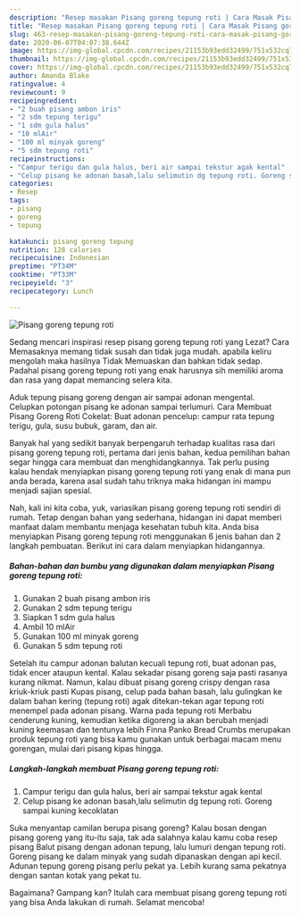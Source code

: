 ```yaml
---
description: "Resep masakan Pisang goreng tepung roti | Cara Masak Pisang goreng tepung roti Yang Enak Dan Lezat"
title: "Resep masakan Pisang goreng tepung roti | Cara Masak Pisang goreng tepung roti Yang Enak Dan Lezat"
slug: 463-resep-masakan-pisang-goreng-tepung-roti-cara-masak-pisang-goreng-tepung-roti-yang-enak-dan-lezat
date: 2020-06-07T04:07:38.644Z
image: https://img-global.cpcdn.com/recipes/21153b93edd32499/751x532cq70/pisang-goreng-tepung-roti-foto-resep-utama.jpg
thumbnail: https://img-global.cpcdn.com/recipes/21153b93edd32499/751x532cq70/pisang-goreng-tepung-roti-foto-resep-utama.jpg
cover: https://img-global.cpcdn.com/recipes/21153b93edd32499/751x532cq70/pisang-goreng-tepung-roti-foto-resep-utama.jpg
author: Amanda Blake
ratingvalue: 4
reviewcount: 9
recipeingredient:
- "2 buah pisang ambon iris"
- "2 sdm tepung terigu"
- "1 sdm gula halus"
- "10 mlAir"
- "100 ml minyak goreng"
- "5 sdm tepung roti"
recipeinstructions:
- "Campur terigu dan gula halus, beri air sampai tekstur agak kental"
- "Celup pisang ke adonan basah,lalu selimutin dg tepung roti. Goreng sampai kuning kecoklatan"
categories:
- Resep
tags:
- pisang
- goreng
- tepung

katakunci: pisang goreng tepung 
nutrition: 128 calories
recipecuisine: Indonesian
preptime: "PT34M"
cooktime: "PT33M"
recipeyield: "3"
recipecategory: Lunch

---
```



![Pisang goreng tepung roti](https://img-global.cpcdn.com/recipes/21153b93edd32499/751x532cq70/pisang-goreng-tepung-roti-foto-resep-utama.jpg)

Sedang mencari inspirasi resep pisang goreng tepung roti yang Lezat? Cara Memasaknya memang tidak susah dan tidak juga mudah. apabila keliru mengolah maka hasilnya Tidak Memuaskan dan bahkan tidak sedap. Padahal pisang goreng tepung roti yang enak harusnya sih memiliki aroma dan rasa yang dapat memancing selera kita.

Aduk tepung pisang goreng dengan air sampai adonan mengental. Celupkan potongan pisang ke adonan sampai terlumuri. Cara Membuat Pisang Goreng Roti Cokelat: Buat adonan pencelup: campur rata tepung terigu, gula, susu bubuk, garam, dan air.

Banyak hal yang sedikit banyak berpengaruh terhadap kualitas rasa dari pisang goreng tepung roti, pertama dari jenis bahan, kedua pemilihan bahan segar hingga cara membuat dan menghidangkannya. Tak perlu pusing kalau hendak menyiapkan pisang goreng tepung roti yang enak di mana pun anda berada, karena asal sudah tahu triknya maka hidangan ini mampu menjadi sajian spesial.


Nah, kali ini kita coba, yuk, variasikan pisang goreng tepung roti sendiri di rumah. Tetap dengan bahan yang sederhana, hidangan ini dapat memberi manfaat dalam membantu menjaga kesehatan tubuh kita. Anda bisa menyiapkan Pisang goreng tepung roti menggunakan 6 jenis bahan dan 2 langkah pembuatan. Berikut ini cara dalam menyiapkan hidangannya.

<!--inarticleads1-->

##### Bahan-bahan dan bumbu yang digunakan dalam menyiapkan Pisang goreng tepung roti:

1. Gunakan 2 buah pisang ambon iris
1. Gunakan 2 sdm tepung terigu
1. Siapkan 1 sdm gula halus
1. Ambil 10 mlAir
1. Gunakan 100 ml minyak goreng
1. Gunakan 5 sdm tepung roti


Setelah itu campur adonan balutan kecuali tepung roti, buat adonan pas, tidak encer ataupun kental. Kalau sekadar pisang goreng saja pasti rasanya kurang nikmat. Namun, kalau dibuat pisang goreng crispy dengan rasa kriuk-kriuk pasti Kupas pisang, celup pada bahan basah, lalu gulingkan ke dalam bahan kering (tepung roti) agak ditekan-tekan agar tepung roti menempel pada adonan pisang. Warna pada tepung roti Merbabu cenderung kuning, kemudian ketika digoreng ia akan berubah menjadi kuning keemasan dan tentunya lebih Finna Panko Bread Crumbs merupakan produk tepung roti yang bisa kamu gunakan untuk berbagai macam menu gorengan, mulai dari pisang kipas hingga. 

<!--inarticleads2-->

##### Langkah-langkah membuat Pisang goreng tepung roti:

1. Campur terigu dan gula halus, beri air sampai tekstur agak kental
1. Celup pisang ke adonan basah,lalu selimutin dg tepung roti. Goreng sampai kuning kecoklatan


Suka menyantap camilan berupa pisang goreng? Kalau bosan dengan pisang goreng yang itu-itu saja, tak ada salahnya kalau kamu coba resep pisang Balut pisang dengan adonan tepung, lalu lumuri dengan tepung roti. Goreng pisang ke dalam minyak yang sudah dipanaskan dengan api kecil. Adunan tepung goreng pisang perlu pekat ya. Lebih kurang sama pekatnya dengan santan kotak yang pekat tu. 

Bagaimana? Gampang kan? Itulah cara membuat pisang goreng tepung roti yang bisa Anda lakukan di rumah. Selamat mencoba!

